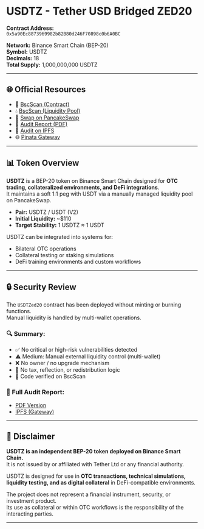 # USDTZ - Tether USD Bridged ZED20

**Contract Address:**  
`0x5a90Ec8873969982b82B80d246F70898c0b6A0BC`  

**Network:** Binance Smart Chain (BEP-20)  
**Symbol:** USDTZ  
**Decimals:** 18  
**Total Supply:** 1,000,000,000 USDTZ  

---

## 🌐 Official Resources

- 🔗 [BscScan (Contract)](https://bscscan.com/address/0x5a90Ec8873969982b82B80d246F70898c0b6A0BC)  
- 💧 [BscScan (Liquidity Pool)](https://bscscan.com/address/0x6cad41d0Ac6EEAc92B0aF5d1E1d77be3D0273714)  
- 🔁 [Swap on PancakeSwap](https://pancakeswap.finance/swap)  
- 📄 [Audit Report (PDF)](USDTZ_AuditReport_Q3_2025.pdf)  
- 🔐 [Audit on IPFS](https://ipfs.io/ipfs/Qmb2s3y7q2nUUufNLjui3yeiPzNPVmnJdFwGtffdF1GCTW)  
- 🌐 [Pinata Gateway](https://harlequin-dear-capybara-57.mypinata.cloud/ipfs/Qmb2s3y7q2nUUufNLjui3yeiPzNPVmnJdFwGtffdF1GCTW)

---

## 📊 Token Overview

**USDTZ** is a BEP-20 token on Binance Smart Chain designed for **OTC trading, collateralized environments, and DeFi integrations**.  
It maintains a soft 1:1 peg with USDT via a manually managed liquidity pool on PancakeSwap.

- **Pair:** USDTZ / USDT (V2)  
- **Initial Liquidity:** ~$110  
- **Target Stability:** 1 USDTZ ≈ 1 USDT  

USDTZ can be integrated into systems for:
- Bilateral OTC operations  
- Collateral testing or staking simulations  
- DeFi training environments and custom workflows  

---

## 🔒 Security Review

The `USDTZed20` contract has been deployed without minting or burning functions.  
Manual liquidity is handled by multi-wallet operations.

### 🔍 Summary:
- ✅ No critical or high-risk vulnerabilities detected  
- ⚠️ Medium: Manual external liquidity control (multi-wallet)  
- ❌ No owner / no upgrade mechanism  
- 🚫 No tax, reflection, or redistribution logic  
- 📜 Code verified on BscScan

### 📄 Full Audit Report:
- [PDF Version](USDTZ_AuditReport_Q3_2025.pdf)
- [IPFS (Gateway)](https://ipfs.io/ipfs/Qmb2s3y7q2nUUufNLjui3yeiPzNPVmnJdFwGtffdF1GCTW)

---

## 📌 Disclaimer

**USDTZ is an independent BEP-20 token deployed on Binance Smart Chain.**  
It is not issued by or affiliated with Tether Ltd or any financial authority.

USDTZ is designed for use in **OTC transactions, technical simulations, liquidity testing, and as digital collateral** in DeFi-compatible environments.

The project does not represent a financial instrument, security, or investment product.  
Its use as collateral or within OTC workflows is the responsibility of the interacting parties.

---
